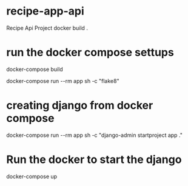 # recipe-app-api
Recipe Api Project
docker build .
# run the docker compose settups
docker-compose build 

docker-compose run --rm app sh -c "flake8"

# creating django from docker compose 
docker-compose run --rm app sh -c "django-admin startproject app ."  

# Run the docker to start the django 
docker-compose up